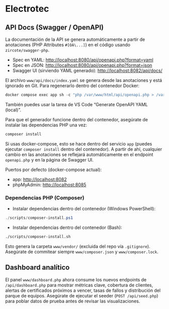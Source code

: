 # Electrotec

## API Docs (Swagger / OpenAPI)

La documentación de la API se genera automáticamente a partir de anotaciones (PHP Attributes `#[OA\...]`) en el código usando `zircote/swagger-php`.

- Spec en YAML: <http://localhost:8080/api/openapi.php?format=yaml>
- Spec en JSON: <http://localhost:8080/api/openapi.php?format=json>
- Swagger UI (sirviendo YAML generado): <http://localhost:8082/api/docs/>

El archivo `www/api/docs/index.yaml` se genera desde las anotaciones y está ignorado en Git. Para regenerarlo dentro del contenedor Docker:

```powershell
docker compose exec app sh -c "php /var/www/html/api/openapi.php > /var/www/html/api/docs/index.yaml"
```

También puedes usar la tarea de VS Code “Generate OpenAPI YAML (local)”.

Para que el generador funcione dentro del contenedor, asegúrate de instalar las dependencias PHP una vez:

```bash
composer install
```

Si usas docker-compose, esto se hace dentro del servicio `app` (puedes ejecutar `composer install` dentro del contenedor). A partir de ahí, cualquier cambio en las anotaciones se reflejará automáticamente en el endpoint `openapi.php` y en la página de Swagger UI.

Puertos por defecto (docker-compose actual):

- app: <http://localhost:8082>
- phpMyAdmin: <http://localhost:8085>

### Dependencias PHP (Composer)

- Instalar dependencias dentro del contenedor (Windows PowerShell):

```powershell
./scripts/composer-install.ps1
```

- Instalar dependencias dentro del contenedor (Bash):

```bash
./scripts/composer-install.sh
```

Esto genera la carpeta `www/vendor/` (excluida del repo vía `.gitignore`). Asegúrate de commitear siempre `www/composer.json` y `www/composer.lock`.

## Dashboard analítico

El panel `www/dashboard.php` ahora consume los nuevos endpoints de `/api/dashboard.php` para mostrar métricas clave, cobertura de clientes, alertas de certificados próximos a vencer, tasas de fallos y distribución del parque de equipos. Asegúrate de ejecutar el seeder (`POST /api/seed.php`) para poblar datos de prueba antes de revisar las visualizaciones.
